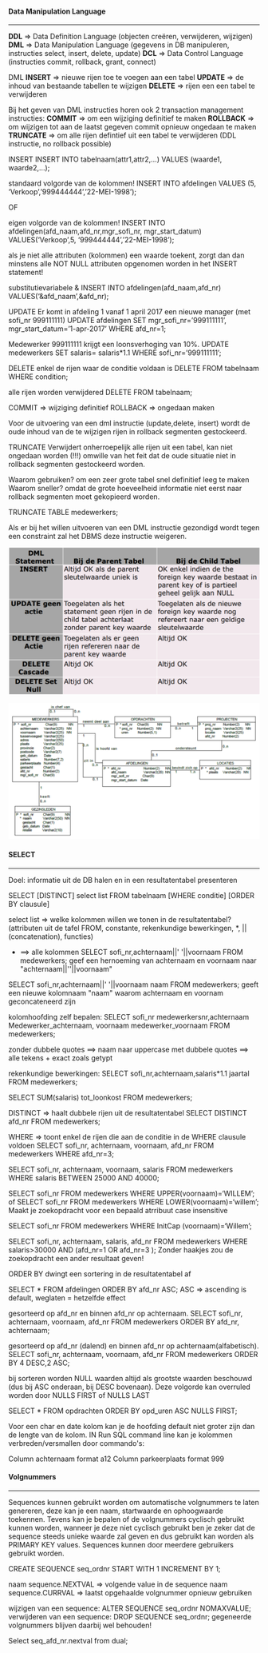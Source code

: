 #### Data Manipulation Language
_____

**DDL** => Data Definition Language (objecten creëren, verwijderen, wijzigen)
**DML** => Data Manipulation Language (gegevens in DB manipuleren, instructies select, insert, delete, update)
**DCL** => Data Control Language (instructies commit, rollback, grant, connect)

DML
**INSERT** => nieuwe rijen toe te voegen aan een tabel
**UPDATE** => de inhoud van bestaande tabellen te wijzigen
**DELETE** => rijen een een tabel te verwijderen

Bij het geven van DML instructies horen ook 2 transaction management instructies:
**COMMIT** => om een wijziging definitief te maken
**ROLLBACK** => om wijzigen tot aan de laatst gegeven commit opnieuw ongedaan te maken
**TRUNCATE** => om alle rijen defintief uit een tabel te verwijderen (DDL instructie, no rollback possible)

INSERT
INSERT INTO tabelnaam(attr1,attr2,…)
VALUES (waarde1, waarde2,…);

standaard volgorde van de kolommen!
INSERT INTO afdelingen
VALUES (5, ‘Verkoop’,’999444444’,’22-MEI-1998’);

OF

eigen volgorde van de kolommen!
INSERT INTO
afdelingen(afd_naam,afd_nr,mgr_sofi_nr,
mgr_start_datum)
VALUES(‘Verkoop’,5, ‘999444444’,’22-MEI-1998’);

als je niet alle attributen (kolommen) een waarde toekent, zorgt dan dan minstens alle NOT NULL attributen opgenomen worden in het INSERT statement!

substitutievariabele & 
INSERT INTO afdelingen(afd_naam,afd_nr)
VALUES(‘&afd_naam’,&afd_nr);

UPDATE
Er komt in afdeling 1 vanaf 1 april 2017 een nieuwe manager
(met sofi_nr 999111111)
UPDATE afdelingen
SET mgr_sofi_nr=’999111111’,
 mgr_start_datum=’1-apr-2017’
WHERE afd_nr=1;

Medewerker 999111111 krijgt een loonsverhoging van 10%.
UPDATE medewerkers
SET salaris= salaris*1.1
WHERE sofi_nr=’999111111’;


DELETE
enkel de rijen waar de conditie voldaan is
DELETE FROM tabelnaam
 WHERE condition;

alle rijen worden verwijdered
DELETE FROM tabelnaam;

COMMIT => wijziging definitief
ROLLBACK => ongedaan maken

Voor de uitvoering van een dml instructie (update,delete, insert) wordt de oude inhoud van de te wijzigen rijen in rollback segmenten gestockeerd.

TRUNCATE
Verwijdert onherroepelijk alle rijen uit een tabel, kan niet ongedaan worden (!!!) omwille van het feit dat de oude situatie niet in rollback segmenten gestockeerd worden.

Waarom gebruiken? om een zeer grote tabel snel definitief leeg te maken
Waarom sneller? omdat de grote hoeveelheid informatie niet eerst naar rollback segmenten moet gekopieerd worden.

TRUNCATE TABLE medewerkers;

Als er bij het willen uitvoeren van een DML instructie gezondigd wordt tegen een constraint zal het DBMS deze instructie weigeren.

![DML constraints](img/DMLconstraints.png)

![ERD ondernemingen](img/ERDondernemingen.png)


#### SELECT
____
Doel: informatie uit de DB halen en in een resultatentabel presenteren

SELECT [DISTINCT] select list
FROM tabelnaam
[WHERE conditie]
[ORDER BY clausule]

select list => welke kolommen willen we tonen in de resultatentabel? (attributen uit de tafel FROM, constante, rekenkundige bewerkingen, *, || (concatenation), functies)

* ==> alle kolommen
SELECT sofi_nr,achternaam||' '||voornaam FROM medewerkers;
geef een hernoeming van achternaam en voornaam naar "achternaam||''||voornaam"

SELECT sofi_nr,achternaam||' '||voornaam naam FROM medewerkers;
geeft een nieuwe kolomnaam "naam" waarom achternaam en voornam geconcateneerd zijn

kolomhoofding zelf bepalen:
SELECT sofi_nr medewerkersnr,achternaam Medewerker_achternaam, voornaam medewerker_voornaam FROM medewerkers;

zonder dubbele quotes ==> naam naar uppercase
met dubbele quotes ==> alle tekens + exact zoals getypt

rekenkundige bewerkingen:
SELECT sofi_nr,achternaam,salaris*1.1 jaartal
FROM medewerkers;

SELECT SUM(salaris) tot_loonkost
FROM medewerkers;

DISTINCT => haalt dubbele rijen uit de resultatentabel
SELECT DISTINCT afd_nr
FROM medewerkers;

WHERE => toont enkel de rijen die aan de conditie in de WHERE clausule voldoen
SELECT sofi_nr, achternaam, voornaam, afd_nr
FROM medewerkers
WHERE afd_nr=3;

SELECT sofi_nr, achternaam, voornaam, salaris
FROM medewerkers
WHERE salaris BETWEEN 25000 AND 40000;

SELECT sofi_nr
FROM medewerkers
WHERE UPPER(voornaam)=‘WILLEM’;
of
SELECT sofi_nr
FROM medewerkers
WHERE LOWER(voornaam)=‘willem’;
Maakt je zoekopdracht voor een bepaald atrribuut case insensitive

SELECT sofi_nr
FROM medewerkers
WHERE InitCap (voornaam)=‘Willem’;


SELECT sofi_nr, achternaam, salaris, afd_nr
FROM medewerkers
WHERE salaris>30000 AND (afd_nr=1 OR afd_nr=3 );
Zonder haakjes zou de zoekopdracht een ander resultaat geven!

ORDER BY dwingt een sortering in de resultatentabel af

SELECT *
FROM afdelingen
ORDER BY afd_nr ASC;
ASC => ascending is default, weglaten = hetzelfde effect

gesorteerd op afd_nr en binnen afd_nr op
achternaam.
SELECT sofi_nr, achternaam, voornaam, afd_nr
FROM medewerkers
ORDER BY afd_nr, achternaam;

gesorteerd op afd_nr (dalend) en binnen
afd_nr op achternaam(alfabetisch).
SELECT sofi_nr, achternaam, voornaam, afd_nr
FROM medewerkers
ORDER BY 4 DESC,2 ASC;

bij sorteren worden NULL waarden altijd als grootste waarden beschouwd (dus bij ASC onderaan, bij DESC bovenaan). Deze volgorde kan overruled worden door NULLS FIRST of NULLS LAST

SELECT *
FROM opdrachten
ORDER BY opd_uren ASC NULLS FIRST;

Voor een char en date kolom kan je de hoofding default niet groter zijn dan de lengte van de kolom.
IN Run SQL command line kan je kolommen verbreden/versmallen door commando's:

Column achternaam format a12
Column parkeerplaats format 999

#### Volgnummers
_____

Sequences kunnen gebruikt worden om automatische volgnummers te laten genereren, deze kan je een naam, startwaarde en ophoogwaarde toekennen. Tevens kan je bepalen of de volgnummers cyclisch gebruikt kunnen worden, wanneer je deze niet cyclisch gebruikt ben je zeker dat de sequence steeds unieke waarde zal geven en dus gebruikt kan worden als PRIMARY KEY values. Sequences kunnen door meerdere gebruikers gebruikt worden.

CREATE SEQUENCE seq_ordnr
START WITH 1
INCREMENT BY 1;

naam sequence.NEXTVAL => volgende value in de sequence
naam sequence.CURRVAL => laatst opgehaalde volgnummer opnieuw gebruiken

wijzigen van een sequence: ALTER SEQUENCE seq_ordnr NOMAXVALUE;
verwijderen van een sequence: DROP SEQUENCE seq_ordnr; gegeneerde volgnummers blijven daarbij wel behouden!

Select seq_afd_nr.nextval from dual;


